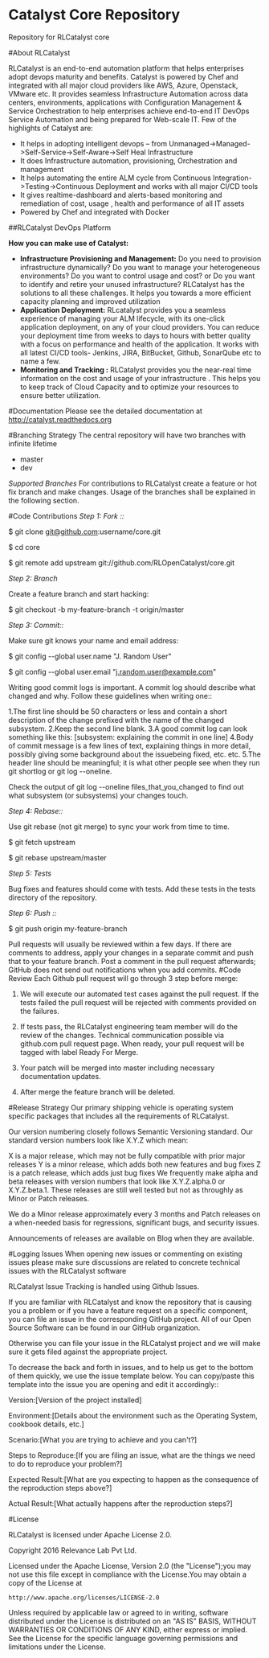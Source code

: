 # Catalyst Core Repository
Repository for RLCatalyst core


#About RLCatalyst

RLCatalyst is an end-to-end automation platform that helps enterprises adopt devops maturity and benefits. Catalyst is  powered by Chef and integrated with all major cloud providers like AWS, Azure, Openstack, VMware etc. It provides seamless Infrastructure Automation across data centers, environments, applications with Configuration Management & Service Orchestration to help enterprises achieve end-to-end IT DevOps Service Automation and being prepared for Web-scale IT.
Few of the highlights of Catalyst are:
 * It helps in adopting intelligent devops – from Unmanaged->Managed->Self-Service->Self-Aware->Self Heal Infrastructure
 * It does Infrastructure automation, provisioning, Orchestration and management
 * It helps automating the entire ALM cycle from Continuous Integration->Testing->Continuous Deployment and works with all major CI/CD tools
 * It gives realtime-dashboard and alerts-based monitoring and remediation of cost, usage , health and performance of all IT assets
 * Powered by Chef and integrated with Docker

 ##RLCatalyst DevOps Platform
 

 
 **How you can make use of Catalyst:**  

* **Infrastructure Provisioning and Management:** Do you need to provision infrastructure dynamically? Do you want to manage your heterogeneous environments? Do you want to control usage and cost? or Do you want to identify and retire your unused infrastructure? RLCatalyst has the solutions to all these challenges. It helps you towards a more efficient capacity planning and improved utilization
* **Application Deployment:** RLcatalyst provides you a seamless experience of managing your ALM lifecycle, with its one-click application deployment, on any of your cloud providers. You can reduce your deployment time from weeks to days to hours with better quality with a focus on performance and health of the application. It works with all latest CI/CD tools- Jenkins, JIRA, BitBucket, Github, SonarQube etc to name a few.
* **Monitoring and Tracking :** RLCatalyst provides you the near-real time information on the cost and usage of your infrastructure . This helps you to keep track of Cloud Capacity and to optimize your resources to ensure better utilization. 

 #Documentation
 Please see the detailed documentation at http://catalyst.readthedocs.org
 
 #Branching Strategy
 The central repository will have two branches with infinite lifetime

* master 
* dev 

 *Supported Branches* 
 For contributions to RLCatalyst create a feature or hot fix branch and make changes. Usage of the branches shall be explained  in the following section.

 #Code Contributions
 *Step 1: Fork ::*

 $ git clone git@github.com:username/core.git

 $ cd core

 $ git remote add upstream git://github.com/RLOpenCatalyst/core.git

 *Step 2: Branch*

 Create a feature branch and start hacking:

 $ git checkout -b my-feature-branch -t origin/master

 *Step 3: Commit::*

 Make sure git knows your name and email address:

 $ git config --global user.name "J. Random User"

 $ git config --global user.email "j.random.user@example.com"

 Writing good commit logs is important. A commit log should describe what changed and why. Follow these guidelines when writing one::

1.The first line should be 50 characters or less and contain a short description of the change prefixed with the name of the changed subsystem.
2.Keep the second line blank.
3.A good commit log can look something like this: [subsystem: explaining the commit in one line]
4.Body of commit message is a few lines of text, explaining things in more detail, possibly giving some background about the  issuebeing fixed, etc. etc.
5.The header line should be meaningful; it is what other people see when they run git shortlog or git log --oneline.

 Check the output of git log --oneline files_that_you_changed to find out what subsystem (or subsystems) your changes touch.

 *Step 4: Rebase::*

 Use git rebase (not git merge) to sync your work from time to time.

 $ git fetch upstream

 $ git rebase upstream/master

 *Step 5: Tests*

 Bug fixes and features should come with tests. Add these tests in the tests directory of the repository.

 *Step 6: Push ::*

 $ git push origin my-feature-branch

 Pull requests will usually be reviewed within a few days. If there are comments to address, apply your changes in a separate  commit and push that to your feature branch. Post a comment in the pull request afterwards; GitHub does not send out   notifications when you add commits.
  #Code Review
  Each Github pull request will go through 3 step before merge:

 1. We will execute our automated test cases against the pull request. If the tests failed the pull request will be rejected with comments provided on the failures.

 2. If tests pass, the RLCatalyst engineering team member will do the review of the changes. Technical communication possible via github.com pull request page. When ready, your pull request will be tagged with label Ready For Merge.

 3. Your patch will be merged into master including necessary documentation updates.

 4. After merge the feature branch will be deleted.

#Release Strategy 
Our primary shipping vehicle is operating system specific packages that includes all the requirements of RLCatalyst.

Our version numbering closely follows Semantic Versioning standard. Our standard version numbers look like X.Y.Z which mean:

X is a major release, which may not be fully compatible with prior major releases
Y is a minor release, which adds both new features and bug fixes
Z is a patch release, which adds just bug fixes
We frequently make alpha and beta releases with version numbers that look like X.Y.Z.alpha.0 or X.Y.Z.beta.1. These releases are still well tested but not as throughly as Minor or Patch releases.

We do a Minor release approximately every 3 months and Patch releases on a when-needed basis for regressions, significant bugs, and security issues.

Announcements of releases are available on  Blog when they are available.

 
 
 
 
 #Logging Issues
 When opening new issues or commenting on existing issues please make sure discussions are related to concrete technical issues with the RLCatalyst software

 RLCatalyst Issue Tracking is handled using Github Issues.

 If you are familiar with RLCatalyst and know the repository that is causing you a problem or if you have a feature request on a specific component, you can file an issue in the corresponding GitHub project. All of our Open Source Software can be found in our GitHub organization.

 Otherwise you can file your issue in the RLCatalyst project and we will make sure it gets filed against the appropriate project.

 To decrease the back and forth in issues, and to help us get to the bottom of them quickly, we use the issue template below.  You can copy/paste this template into the issue you are opening and edit it accordingly::

  Version:[Version of the project installed]

  Environment:[Details about the environment such as the Operating System, cookbook details, etc.]

  Scenario:[What you are trying to achieve and you can't?]

  Steps to Reproduce:[If you are filing an issue, what are the things we need to do to reproduce your problem?]

  Expected Result:[What are you expecting to happen as the consequence of the reproduction steps above?]

  Actual Result:[What actually happens after the reproduction steps?]


  #License
  
 RLCatalyst is licensed under Apache License 2.0. 
 
 Copyright 2016 Relevance Lab Pvt Ltd.

 Licensed under the Apache License, Version 2.0 (the "License");you may not use this file except in compliance with the   License.You may obtain a copy of the License at

    http://www.apache.org/licenses/LICENSE-2.0

 Unless required by applicable law or agreed to in writing, software
 distributed under the License is distributed on an "AS IS" BASIS,
 WITHOUT WARRANTIES OR CONDITIONS OF ANY KIND, either express or implied.
 See the License for the specific language governing permissions and
 limitations under the License.
